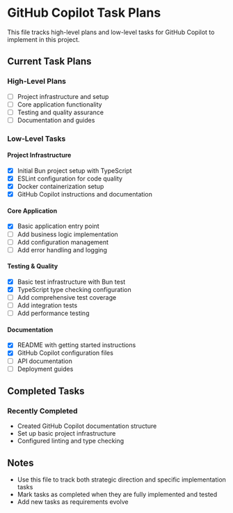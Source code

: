 # GitHub Copilot Task Plans

This file tracks high-level plans and low-level tasks for GitHub Copilot to implement in this project.

## Current Task Plans

### High-Level Plans
- [ ] Project infrastructure and setup
- [ ] Core application functionality
- [ ] Testing and quality assurance
- [ ] Documentation and guides

### Low-Level Tasks

#### Project Infrastructure
- [x] Initial Bun project setup with TypeScript
- [x] ESLint configuration for code quality
- [x] Docker containerization setup
- [x] GitHub Copilot instructions and documentation

#### Core Application
- [x] Basic application entry point
- [ ] Add business logic implementation
- [ ] Add configuration management
- [ ] Add error handling and logging

#### Testing & Quality
- [x] Basic test infrastructure with Bun test
- [x] TypeScript type checking configuration
- [ ] Add comprehensive test coverage
- [ ] Add integration tests
- [ ] Add performance testing

#### Documentation
- [x] README with getting started instructions
- [x] GitHub Copilot configuration files
- [ ] API documentation
- [ ] Deployment guides

## Completed Tasks

### Recently Completed
- Created GitHub Copilot documentation structure
- Set up basic project infrastructure
- Configured linting and type checking

## Notes
- Use this file to track both strategic direction and specific implementation tasks
- Mark tasks as completed when they are fully implemented and tested
- Add new tasks as requirements evolve